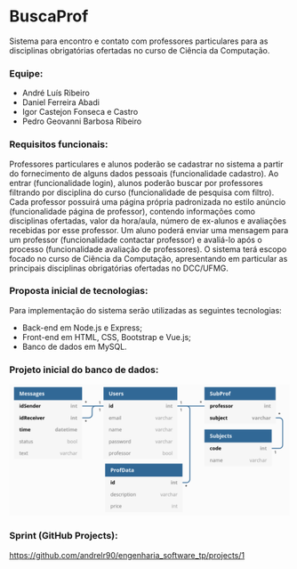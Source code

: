 # BuscaProf
Sistema para encontro e contato com professores particulares para as disciplinas obrigatórias ofertadas no curso de Ciência da Computação.

### Equipe:
 * André Luís Ribeiro
 * Daniel Ferreira Abadi
 * Igor Castejon Fonseca e Castro
 * Pedro Geovanni Barbosa Ribeiro
 
### Requisitos funcionais:
Professores particulares e alunos poderão se cadastrar no sistema a partir do fornecimento de alguns dados pessoais (funcionalidade cadastro). Ao entrar (funcionalidade login), alunos poderão buscar por professores filtrando por disciplina do curso (funcionalidade de pesquisa com filtro). Cada professor possuirá uma página própria padronizada no estilo anúncio (funcionalidade página de professor), contendo informações como disciplinas ofertadas, valor da hora/aula, número de ex-alunos e avaliações recebidas por esse professor. Um aluno poderá enviar uma mensagem para um professor (funcionalidade contactar professor) e avaliá-lo após o processo (funcionalidade avaliação de professores). O sistema terá escopo focado no curso de Ciência da Computação, apresentando em particular as principais disciplinas obrigatórias ofertadas no DCC/UFMG.

### Proposta inicial de tecnologias:
Para implementação do sistema serão utilizadas as seguintes tecnologias:
 * Back-end em Node.js e Express;
 * Front-end em HTML, CSS, Bootstrap e Vue.js;
 * Banco de dados em MySQL.

### Projeto inicial do banco de dados:
![Alt text](backend/db_project/db_tables_project.png?raw=true "Projeto de tabelas do banco de dados.")

### Sprint (GitHub Projects):
https://github.com/andrelr90/engenharia_software_tp/projects/1
